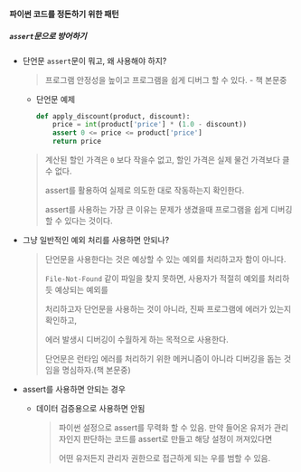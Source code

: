 #### 파이썬 코드를 정돈하기 위한 패턴



##### `assert`문으로 방어하기

- 단언문 `assert`문이 뭐고, 왜 사용해야 하지?

  > 프로그램 안정성을 높이고 프로그램을 쉽게 디버그 할 수 있다. - 책 본문중

  - 단언문 예제

    ```python
    def apply_discount(product, discount):
        price = int(product['price'] * (1.0 - discount))
        assert 0 <= price <= product['price']
        return price
    ```

  > 계산된 할인 가격은 `0` 보다 작을수 없고, 할인 가격은 실제 물건 가격보다 클 수 없다.
  >
  > assert를 활용하여 실제로 의도한 대로 작동하는지 확인한다.
  >
  > assert를 사용하는 가장 큰 이유는 문제가 생겼을때 프로그램을 쉽게 디버깅 할 수 있다는 것이다.



- 그냥 일반적인 예외 처리를 사용하면 안되나?

  > 단언문을 사용한다는 것은 예상할 수 있는 예외를 처리하고자 함이 아니다.
  >
  >  `File-Not-Found` 같이 파일을 찾지 못하면, 사용자가 적절히 예외를 처리하듯 예상되는 예외를 
  >
  > 처리하고자 단언문을 사용하는 것이 아니라, 진짜 프로그램에 에러가 있는지 확인하고,
  >
  > 에러 발생시 디버깅이 수월하게 하는 목적으로 사용한다.
  >
  > 단언문은 런타임 에러를 처리하기 위한 메커니즘이 아니라 디버깅을 돕는 것임을 명심하자.(책 본문중)



- assert를 사용하면 안되는 경우

  - 데이터 검증용으로 사용하면 안됨

    > 파이썬 설정으로 assert를 무력화 할 수 있음. 
    > 만약 들어온 유저가 관리자인지 판단하는 코드를 assert로 만들고 해당 설정이 꺼져있다면
    >
    > 어떤 유저든지 관리자 권한으로 접근하게 되는 우를 범할 수 있음.

